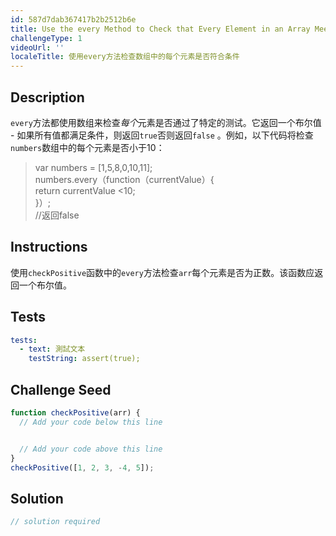 ```yaml
---
id: 587d7dab367417b2b2512b6e
title: Use the every Method to Check that Every Element in an Array Meets a Criteria
challengeType: 1
videoUrl: ''
localeTitle: 使用every方法检查数组中的每个元素是否符合条件
---
```


## Description
<section id="description"> <code>every</code>方法都使用数组来检查<em>每个</em>元素是否通过了特定的测试。它返回一个布尔值 - 如果所有值都满足条件，则返回<code>true</code>否则返回<code>false</code> 。例如，以下代码将检查<code>numbers</code>数组中的每个元素是否小于10： <blockquote> var numbers = [1,5,8,0,10,11]; <br> numbers.every（function（currentValue）{ <br> return currentValue &lt;10; <br> }）; <br> //返回false </blockquote></section>

## Instructions
<section id="instructions">使用<code>checkPositive</code>函数中的<code>every</code>方法检查<code>arr</code>每个元素是否为正数。该函数应返回一个布尔值。 </section>

## Tests
<section id='tests'>

```yml
tests:
  - text: 測試文本
    testString: assert(true);

```

</section>

## Challenge Seed
<section id='challengeSeed'>

<div id='js-seed'>

```js
function checkPositive(arr) {
  // Add your code below this line


  // Add your code above this line
}
checkPositive([1, 2, 3, -4, 5]);

```

</div>



</section>

## Solution
<section id='solution'>

```js
// solution required
```
</section>
